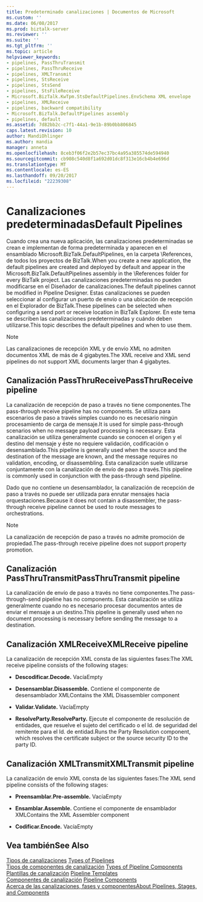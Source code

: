 ```yaml
---
title: Predeterminado canalizaciones | Documentos de Microsoft
ms.custom: ''
ms.date: 06/08/2017
ms.prod: biztalk-server
ms.reviewer: ''
ms.suite: ''
ms.tgt_pltfrm: ''
ms.topic: article
helpviewer_keywords:
- pipelines, PassThruTransmit
- pipelines, PassThruReceive
- pipelines, XMLTransmit
- pipelines, StsReceive
- pipelines, StsSend
- pipelines, StsFileReceive
- Microsoft.BizTalk.KwTpm.StsDefaultPipelines.EnvSchema XML envelope
- pipelines, XMLReceive
- pipelines, backward compatibility
- Microsoft.BizTalk.DefaultPipelines assembly
- pipelines, default
ms.assetid: 7d82bb2c-c7f1-44a1-9e1b-89b0bb806845
caps.latest.revision: 10
author: MandiOhlinger
ms.author: mandia
manager: anneta
ms.openlocfilehash: 8ceb3f06f2e2b57ec37bc4a95a385574de594940
ms.sourcegitcommit: cb908c540d8f1a692d01dc8f313e16cb4b4e696d
ms.translationtype: MT
ms.contentlocale: es-ES
ms.lasthandoff: 09/20/2017
ms.locfileid: "22239308"
---
```

# <a name="default-pipelines"></a><span data-ttu-id="1a32f-102">Canalizaciones predeterminadas</span><span class="sxs-lookup"><span data-stu-id="1a32f-102">Default Pipelines</span></span>
<span data-ttu-id="1a32f-103">Cuando crea una nueva aplicación, las canalizaciones predeterminadas se crean e implementan de forma predeterminada y aparecen en el ensamblado Microsoft.BizTalk.DefaultPipelines, en la carpeta \References, de todos los proyectos de BizTalk.</span><span class="sxs-lookup"><span data-stu-id="1a32f-103">When you create a new application, the default pipelines are created and deployed by default and appear in the Microsoft.BizTalk.DefaultPipelines assembly in the \References folder for every BizTalk project.</span></span> <span data-ttu-id="1a32f-104">Las canalizaciones predeterminadas no pueden modificarse en el Diseñador de canalizaciones.</span><span class="sxs-lookup"><span data-stu-id="1a32f-104">The default pipelines cannot be modified in Pipeline Designer.</span></span> <span data-ttu-id="1a32f-105">Estas canalizaciones se pueden seleccionar al configurar un puerto de envío o una ubicación de recepción en el Explorador de BizTalk.</span><span class="sxs-lookup"><span data-stu-id="1a32f-105">These pipelines can be selected when configuring a send port or receive location in BizTalk Explorer.</span></span> <span data-ttu-id="1a32f-106">En este tema se describen  las canalizaciones predeterminadas y cuándo deben utilizarse.</span><span class="sxs-lookup"><span data-stu-id="1a32f-106">This topic describes the default pipelines and when to use them.</span></span>  
  
> [!NOTE]
>  <span data-ttu-id="1a32f-107">Las canalizaciones de recepción XML y de envío XML no admiten documentos XML de más de 4 gigabytes.</span><span class="sxs-lookup"><span data-stu-id="1a32f-107">The XML receive and XML send pipelines do not support XML documents larger than 4 gigabytes.</span></span>  
  
## <a name="passthrureceive-pipeline"></a><span data-ttu-id="1a32f-108">Canalización PassThruReceive</span><span class="sxs-lookup"><span data-stu-id="1a32f-108">PassThruReceive pipeline</span></span>  
 <span data-ttu-id="1a32f-109">La canalización de recepción de paso a través no tiene componentes.</span><span class="sxs-lookup"><span data-stu-id="1a32f-109">The pass-through receive pipeline has no components.</span></span> <span data-ttu-id="1a32f-110">Se utiliza para escenarios de paso a través simples cuando no es necesario ningún procesamiento de carga de mensaje.</span><span class="sxs-lookup"><span data-stu-id="1a32f-110">It is used for simple pass-through scenarios when no message payload processing is necessary.</span></span> <span data-ttu-id="1a32f-111">Esta canalización se utiliza generalmente cuando se conocen el origen y el destino del mensaje y éste no requiere validación, codificación o desensamblado.</span><span class="sxs-lookup"><span data-stu-id="1a32f-111">This pipeline is generally used when the source and the destination of the message are known, and the message requires no validation, encoding, or disassembling.</span></span> <span data-ttu-id="1a32f-112">Esta canalización suele utilizarse conjuntamente con la canalización de envío de paso a través.</span><span class="sxs-lookup"><span data-stu-id="1a32f-112">This pipeline is commonly used in conjunction with the pass-through send pipeline.</span></span>  
  
 <span data-ttu-id="1a32f-113">Dado que no contiene un desensamblador, la canalización de recepción de paso a través no puede ser utilizada para enrutar mensajes hacia orquestaciones.</span><span class="sxs-lookup"><span data-stu-id="1a32f-113">Because it does not contain a disassembler, the pass-through receive pipeline cannot be used to route messages to orchestrations.</span></span>  
  
> [!NOTE]
>  <span data-ttu-id="1a32f-114">La canalización de recepción de paso a través no admite promoción de propiedad.</span><span class="sxs-lookup"><span data-stu-id="1a32f-114">The pass-through receive pipeline does not support property promotion.</span></span>  
  
## <a name="passthrutransmit-pipeline"></a><span data-ttu-id="1a32f-115">Canalización PassThruTransmit</span><span class="sxs-lookup"><span data-stu-id="1a32f-115">PassThruTransmit pipeline</span></span>  
 <span data-ttu-id="1a32f-116">La canalización de envío de paso a través no tiene componentes.</span><span class="sxs-lookup"><span data-stu-id="1a32f-116">The pass-through-send pipeline has no components.</span></span> <span data-ttu-id="1a32f-117">Esta canalización se utiliza generalmente cuando no es necesario procesar documentos antes de enviar el mensaje a un destino.</span><span class="sxs-lookup"><span data-stu-id="1a32f-117">This pipeline is generally used when no document processing is necessary before sending the message to a destination.</span></span>  
  
## <a name="xmlreceive-pipeline"></a><span data-ttu-id="1a32f-118">Canalización XMLReceive</span><span class="sxs-lookup"><span data-stu-id="1a32f-118">XMLReceive pipeline</span></span>  
 <span data-ttu-id="1a32f-119">La canalización de recepción XML consta de las siguientes fases:</span><span class="sxs-lookup"><span data-stu-id="1a32f-119">The XML receive pipeline consists of the following stages:</span></span>  
  
-   <span data-ttu-id="1a32f-120">**Descodificar.**</span><span class="sxs-lookup"><span data-stu-id="1a32f-120">**Decode.**</span></span> <span data-ttu-id="1a32f-121">Vacía</span><span class="sxs-lookup"><span data-stu-id="1a32f-121">Empty</span></span>  
  
-   <span data-ttu-id="1a32f-122">**Desensamblar.**</span><span class="sxs-lookup"><span data-stu-id="1a32f-122">**Disassemble.**</span></span> <span data-ttu-id="1a32f-123">Contiene el componente de desensamblador XML</span><span class="sxs-lookup"><span data-stu-id="1a32f-123">Contains the XML Disassembler component</span></span>  
  
-   <span data-ttu-id="1a32f-124">**Validar.**</span><span class="sxs-lookup"><span data-stu-id="1a32f-124">**Validate.**</span></span> <span data-ttu-id="1a32f-125">Vacía</span><span class="sxs-lookup"><span data-stu-id="1a32f-125">Empty</span></span>  
  
-   <span data-ttu-id="1a32f-126">**ResolveParty.**</span><span class="sxs-lookup"><span data-stu-id="1a32f-126">**ResolveParty.**</span></span> <span data-ttu-id="1a32f-127">Ejecute el componente de resolución de entidades, que resuelve el sujeto del certificado o el Id. de seguridad del remitente para el Id. de entidad.</span><span class="sxs-lookup"><span data-stu-id="1a32f-127">Runs the Party Resolution component, which resolves the certificate subject or the source security ID to the party ID.</span></span>  
  
## <a name="xmltransmit-pipeline"></a><span data-ttu-id="1a32f-128">Canalización XMLTransmit</span><span class="sxs-lookup"><span data-stu-id="1a32f-128">XMLTransmit pipeline</span></span>  
 <span data-ttu-id="1a32f-129">La canalización de envío XML consta de las siguientes fases:</span><span class="sxs-lookup"><span data-stu-id="1a32f-129">The XML send pipeline consists of the following stages:</span></span>  
  
-   <span data-ttu-id="1a32f-130">**Preensamblar.**</span><span class="sxs-lookup"><span data-stu-id="1a32f-130">**Pre-assemble.**</span></span> <span data-ttu-id="1a32f-131">Vacía</span><span class="sxs-lookup"><span data-stu-id="1a32f-131">Empty</span></span>  
  
-   <span data-ttu-id="1a32f-132">**Ensamblar.**</span><span class="sxs-lookup"><span data-stu-id="1a32f-132">**Assemble.**</span></span> <span data-ttu-id="1a32f-133">Contiene el componente de ensamblador XML</span><span class="sxs-lookup"><span data-stu-id="1a32f-133">Contains the XML Assembler component</span></span>  
  
-   <span data-ttu-id="1a32f-134">**Codificar.**</span><span class="sxs-lookup"><span data-stu-id="1a32f-134">**Encode.**</span></span> <span data-ttu-id="1a32f-135">Vacía</span><span class="sxs-lookup"><span data-stu-id="1a32f-135">Empty</span></span>  
  
## <a name="see-also"></a><span data-ttu-id="1a32f-136">Vea también</span><span class="sxs-lookup"><span data-stu-id="1a32f-136">See Also</span></span>  
 <span data-ttu-id="1a32f-137">[Tipos de canalizaciones](../core/types-of-pipelines.md) </span><span class="sxs-lookup"><span data-stu-id="1a32f-137">[Types of Pipelines](../core/types-of-pipelines.md) </span></span>  
 <span data-ttu-id="1a32f-138">[Tipos de componentes de canalización](../core/types-of-pipeline-components.md) </span><span class="sxs-lookup"><span data-stu-id="1a32f-138">[Types of Pipeline Components](../core/types-of-pipeline-components.md) </span></span>  
 <span data-ttu-id="1a32f-139">[Plantillas de canalización](../core/pipeline-templates.md) </span><span class="sxs-lookup"><span data-stu-id="1a32f-139">[Pipeline Templates](../core/pipeline-templates.md) </span></span>  
 <span data-ttu-id="1a32f-140">[Componentes de canalización](../core/pipeline-components.md) </span><span class="sxs-lookup"><span data-stu-id="1a32f-140">[Pipeline Components](../core/pipeline-components.md) </span></span>  
 [<span data-ttu-id="1a32f-141">Acerca de las canalizaciones, fases y componentes</span><span class="sxs-lookup"><span data-stu-id="1a32f-141">About Pipelines, Stages, and Components</span></span>](../core/about-pipelines-stages-and-components.md)